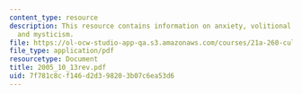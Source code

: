 ```yaml
---
content_type: resource
description: This resource contains information on anxiety, volitional conversion,
  and mysticism.
file: https://ol-ocw-studio-app-qa.s3.amazonaws.com/courses/21a-260-culture-embodiment-and-the-senses-fall-2005/7f781c8cf146d2d398203b07c6ea53d6_2005_10_13rev.pdf
file_type: application/pdf
resourcetype: Document
title: 2005_10_13rev.pdf
uid: 7f781c8c-f146-d2d3-9820-3b07c6ea53d6
---
```

